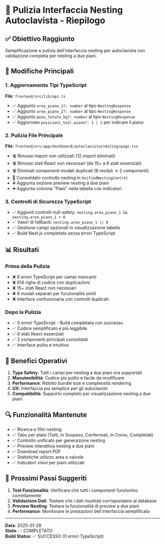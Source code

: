 # 🧹 Pulizia Interfaccia Nesting Autoclavista - Riepilogo

## ✅ Obiettivo Raggiunto
Semplificazione e pulizia dell'interfaccia nesting per autoclavista con validazione completa per nesting a due piani.

## 🔧 Modifiche Principali

### 1. Aggiornamento Tipi TypeScript
**File**: `frontend/src/lib/api.ts`
- ✅ Aggiunto `area_piano_1?: number` al tipo `NestingResponse`
- ✅ Aggiunto `area_piano_2?: number` al tipo `NestingResponse`  
- ✅ Aggiunto `peso_totale_kg?: number` al tipo `NestingResponse`
- ✅ Aggiornato `posizioni_tool.piano?: 1 | 2` per indicare il piano

### 2. Pulizia File Principale
**File**: `frontend/src/app/dashboard/autoclavista/nesting/page.tsx`
- 🗑️ Rimossi import non utilizzati (12 import eliminati)
- 🗑️ Rimossi stati React non necessari (da 15+ a 6 stati essenziali)
- 🗑️ Eliminati componenti modali duplicati (8 modali → 2 componenti)
- 🔄 Consolidato controllo nesting in `UnifiedNestingControl`
- ➕ Aggiunta sezione preview nesting a due piani
- ➕ Aggiunta colonna "Piani" nella tabella con indicatori

### 3. Controlli di Sicurezza TypeScript
- ✅ Aggiunti controlli null-safety: `nesting.area_piano_1 && nesting.area_piano_1 > 0`
- ✅ Valori di fallback: `nesting.area_piano_1 || 0`
- ✅ Gestione campi opzionali in visualizzazione tabella
- ✅ Build Next.js completata senza errori TypeScript

## 📊 Risultati

### Prima della Pulizia
- ❌ 6 errori TypeScript per campi mancanti
- ❌ 614 righe di codice con duplicazioni
- ❌ 15+ stati React non necessari
- ❌ 8 modali separati per funzionalità simili
- ❌ Interface confusionaria con controlli duplicati

### Dopo la Pulizia
- ✅ 0 errori TypeScript - Build completata con successo
- ✅ Codice semplificato e più leggibile
- ✅ 6 stati React essenziali
- ✅ 2 componenti principali consolidati
- ✅ Interface pulita e intuitiva

## 🎯 Benefici Operativi

1. **Type Safety**: Tutti i campi per nesting a due piani ora supportati
2. **Manutenibilità**: Codice più pulito e facile da modificare
3. **Performance**: Ridotto bundle size e complessità rendering
4. **UX**: Interfaccia più semplice per gli autoclavisti
5. **Compatibilità**: Supporto completo per visualizzazione nesting a due piani

## 🔍 Funzionalità Mantenute

- ✅ Ricerca e filtri nesting
- ✅ Tabs per stato (Tutti, In Sospeso, Confermati, In Corso, Completati)
- ✅ Controllo unificato per generazione nesting
- ✅ Preview interattiva nesting a due piani
- ✅ Download report PDF
- ✅ Statistiche utilizzo area e valvole
- ✅ Indicatori visivi per piani utilizzati

## 🚀 Prossimi Passi Suggeriti

1. **Test Funzionalità**: Verificare che tutti i componenti funzionino correttamente
2. **Validazione Dati**: Testare che i dati mostrati corrispondano al database
3. **Preview Nesting**: Testare la funzionalità di preview a due piani
4. **Performance**: Monitorare le prestazioni dell'interfaccia semplificata

---

**Data**: 2025-01-28  
**Stato**: ✅ COMPLETATO  
**Build Status**: ✅ SUCCESSO (0 errori TypeScript) 